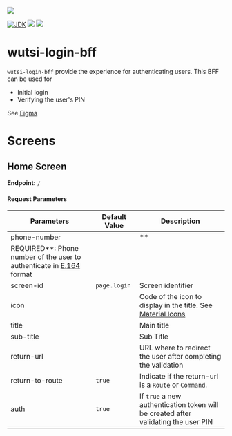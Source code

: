 [![](https://github.com/wutsi/wutsi-login-bff/actions/workflows/master.yml/badge.svg)](https://github.com/wutsi/wutsi-login-bff/actions/workflows/master.yml)

[![JDK](https://img.shields.io/badge/jdk-11-brightgreen.svg)](https://jdk.java.net/11/)
[![](https://img.shields.io/badge/maven-3.6-brightgreen.svg)](https://maven.apache.org/download.cgi)
![](https://img.shields.io/badge/language-kotlin-blue.svg)

# wutsi-login-bff

`wutsi-login-bff` provide the experience for authenticating users. This BFF can be used for

- Initial login
- Verifying the user's PIN

See [Figma](https://www.figma.com/file/cwHu4uWFhPiQhYdt7AzpCs/Wutsi-eWallet?node-id=0%3A1)

# Screens

## Home Screen

**Endpoint:** `/`

#### Request Parameters

| Parameters | Default Value| Description |
|------------|--------------|-------------|
| phone-number | | **
REQUIRED**: Phone number of the user to authenticate in [E.164](https://en.wikipedia.org/wiki/E.164) format |
| screen-id | `page.login` | Screen identifier |
| icon | | Code of the icon to display in the title. See [Material Icons](https://github.com/flutter/flutter/blob/master/packages/flutter/lib/src/material/icons.dart) |
| title | | Main title |
| sub-title | | Sub Title |
| return-url | | URL where to redirect the user after completing the validation |
| return-to-route | `true` | Indicate if the return-url is a `Route` or `Command`.
| auth | `true` | If `true` a new authentication token will be created after validating the user PIN |
